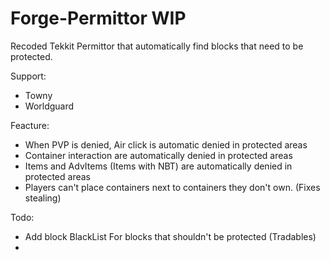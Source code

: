 Forge-Permittor WIP
===============

Recoded Tekkit Permittor that automatically find blocks that need to be protected.

Support:
- Towny
- Worldguard

Feacture:
- When PVP is denied, Air click is automatic denied in protected areas
- Container interaction are automatically denied in protected areas
- Items and AdvItems (Items with NBT) are automatically denied in protected areas
- Players can't place containers next to containers they don't own. (Fixes stealing)

Todo:
- Add block BlackList For blocks that shouldn't be protected (Tradables)
-


